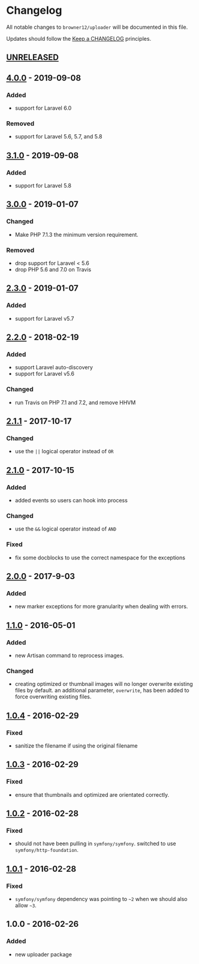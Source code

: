 # Changelog

All notable changes to `browner12/uploader` will be documented in this file.

Updates should follow the [Keep a CHANGELOG](http://keepachangelog.com/) principles.

## [UNRELEASED]

## [4.0.0] - 2019-09-08

### Added
- support for Laravel 6.0

### Removed
- support for Laravel 5.6, 5.7, and 5.8

## [3.1.0] - 2019-09-08

### Added
- support for Laravel 5.8

## [3.0.0] - 2019-01-07

### Changed
- Make PHP 7.1.3 the minimum version requirement.

### Removed
- drop support for Laravel < 5.6
- drop PHP 5.6 and 7.0 on Travis

## [2.3.0] - 2019-01-07

### Added
- support for Laravel v5.7

## [2.2.0] - 2018-02-19

### Added
- support Laravel auto-discovery
- support for Laravel v5.6

### Changed
- run Travis on PHP 7.1 and 7.2, and remove HHVM

## [2.1.1] - 2017-10-17

### Changed
- use the `||` logical operator instead of `OR`

## [2.1.0] - 2017-10-15

### Added
- added events so users can hook into process

### Changed
- use the `&&` logical operator instead of `AND`

### Fixed
- fix some docblocks to use the correct namespace for the exceptions

## [2.0.0] - 2017-9-03

### Added
- new marker exceptions for more granularity when dealing with errors.

## [1.1.0] - 2016-05-01

### Added
- new Artisan command to reprocess images.

### Changed
- creating optimized or thumbnail images will no longer overwrite existing files by default. an additional parameter, `overwrite`, has been added to force overwriting existing files. 

## [1.0.4] - 2016-02-29

### Fixed
- sanitize the filename if using the original filename

## [1.0.3] - 2016-02-29

### Fixed
- ensure that thumbnails and optimized are orientated correctly.

## [1.0.2] - 2016-02-28

### Fixed
- should not have been pulling in `symfony/symfony`. switched to use `symfony/http-foundation`.

## [1.0.1] - 2016-02-28

### Fixed
- `symfony/symfony` dependency was pointing to `~2` when we should also allow `~3`.

## 1.0.0 - 2016-02-26

### Added
- new uploader package

[unreleased]: https://github.com/browner12/uploader/compare/v4.0.0...HEAD
[4.0.0]: https://github.com/browner12/uploader/compare/v3.1.0...v4.0.0
[3.1.0]: https://github.com/browner12/uploader/compare/v3.0.0...v3.1.0
[3.0.0]: https://github.com/browner12/uploader/compare/v2.3.0...v3.0.0
[2.3.0]: https://github.com/browner12/uploader/compare/v2.2.0...v2.3.0
[2.2.0]: https://github.com/browner12/uploader/compare/v2.1.1...v2.2.0
[2.1.1]: https://github.com/browner12/uploader/compare/v2.1.0...v2.1.1
[2.1.0]: https://github.com/browner12/uploader/compare/v2.0.0...v2.1.0
[2.0.0]: https://github.com/browner12/uploader/compare/v1.1.0...v2.0.0
[1.1.0]: https://github.com/browner12/uploader/compare/v1.0.4...v1.1.0
[1.0.4]: https://github.com/browner12/uploader/compare/v1.0.3...v1.0.4
[1.0.3]: https://github.com/browner12/uploader/compare/v1.0.2...v1.0.3
[1.0.2]: https://github.com/browner12/uploader/compare/v1.0.1...v1.0.2
[1.0.1]: https://github.com/browner12/uploader/compare/v1.0.0...v1.0.1
